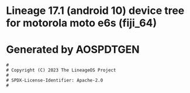 # Lineage 17.1 (android 10) device tree for motorola moto e6s (fiji_64)
# Generated by AOSPDTGEN

```
#
# Copyright (C) 2023 The LineageOS Project
#
# SPDX-License-Identifier: Apache-2.0
#
```
